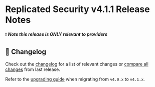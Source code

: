 # Replicated Security v4.1.1  Release Notes

<!--
  Please indicate whether this release is relevant to consumers or providers.
-->
❗ ***Note this release is ONLY relevant to providers***

## 📝 Changelog
Check out the [changelog](https://github.com/cosmos/interchain-security/blob/v4.1.1/CHANGELOG.md) for a list of relevant changes or [compare all changes](https://github.com/cosmos/interchain-security/compare/v4.1.0...v4.1.1) from last release.

<!-- Add the following line for major releases -->
Refer to the [upgrading guide](https://github.com/cosmos/interchain-security/blob/release/v4.1.x/UPGRADING.md) when migrating from `v4.0.x` to `v4.1.x`.
